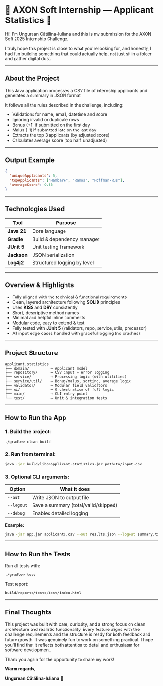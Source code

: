 # 🌸 AXON Soft Internship — Applicant Statistics 🌸

Hi! I'm Ungurean Cătălina-Iuliana and this is my submission for the AXON Soft 2025 Internship Challenge.

I truly hope this project is close to what you're looking for, and honestly, I had fun building something that could actually help, not just sit in a folder and gather digital dust.

---

##  About the Project

This Java application processes a CSV file of internship applicants and generates a summary in JSON format.

It follows all the rules described in the challenge, including:
- Validations for name, email, datetime and score
- Ignoring invalid or duplicate rows
- Bonus (+1) if submitted on the first day
- Malus (-1) if submitted late on the last day
- Extracts the top 3 applicants (by adjusted score)
- Calculates average score (top half, unadjusted)

---

##  Output Example

```json
{
  "uniqueApplicants": 5,
  "topApplicants": ["Hambare", "Ramos", "Hoffman-Rus"],
  "averageScore": 9.33
}
```

---

##  Technologies Used

| Tool        | Purpose                           |
|-------------|------------------------------------|
| **Java 21** | Core language                      |
| **Gradle**  | Build & dependency manager         |
| **JUnit 5** | Unit testing framework             |
| **Jackson** | JSON serialization                 |
| **Log4j2**  | Structured logging by level        |

---

##  Overview & Highlights

- Fully aligned with the technical & functional requirements  
- Clean, layered architecture following **SOLID** principles  
- Uses **KISS** and **DRY** consistently  
- Short, descriptive method names  
- Minimal and helpful inline comments  
- Modular code, easy to extend & test  
- Fully tested with **JUnit 5** (validators, repo, service, utils, processor)  
- All input edge cases handled with graceful logging (no crashes)

---

##  Project Structure

```
applicant.statistics
├── domain/          → Applicant model
├── repository/      → CSV input + error logging
├── service/         → Processing logic (with utilities)
├── service/util/    → Bonus/malus, sorting, average logic
├── validator/       → Modular field validators
├── ui/              → Orchestration of full logic
├── main/            → CLI entry point
└── test/            → Unit & integration tests
```

---

##  How to Run the App

### 1. Build the project:
```bash
./gradlew clean build
```

### 2. Run from terminal:
```bash
java -jar build/libs/applicant-statistics.jar path/to/input.csv
```

### 3. Optional CLI arguments:

| Option     | What it does                        |
|------------|-------------------------------------|
| `--out`    | Write JSON to output file           |
| `--logout` | Save a summary (total/valid/skipped)|
| `--debug`  | Enables detailed logging            |

**Example:**
```bash
java -jar app.jar applicants.csv --out results.json --logout summary.txt --debug
```

---

## How to Run the Tests

Run all tests with:
```bash
./gradlew test
```

Test report:
```
build/reports/tests/test/index.html
```

---

## Final Thoughts

This project was built with care, curiosity, and a strong focus on clean architecture and realistic functionality. Every feature aligns with the challenge requirements and the structure is ready for both feedback and future growth. It was genuinely fun to work on something practical. I hope you'll find that it reflects both attention to detail and enthusiasm for software development.

Thank you again for the opportunity to share my work!

**Warm regards,**

**Ungurean Cătălina-Iuliana** 🐞
